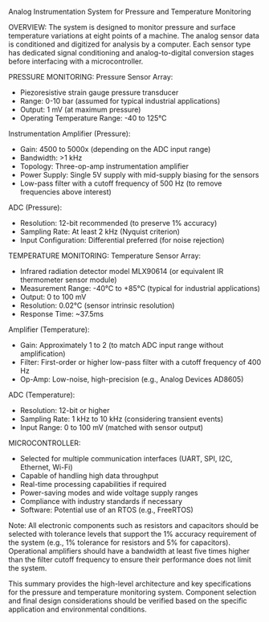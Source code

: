 Analog Instrumentation System for Pressure and Temperature Monitoring

OVERVIEW:
The system is designed to monitor pressure and surface temperature variations at eight points of a machine. The analog sensor data is conditioned and digitized for analysis by a computer. Each sensor type has dedicated signal conditioning and analog-to-digital conversion stages before interfacing with a microcontroller.

PRESSURE MONITORING:
Pressure Sensor Array:
- Piezoresistive strain gauge pressure transducer
- Range: 0-10 bar (assumed for typical industrial applications)
- Output: 1 mV (at maximum pressure)
- Operating Temperature Range: -40 to 125°C

Instrumentation Amplifier (Pressure):
- Gain: 4500 to 5000x (depending on the ADC input range)
- Bandwidth: >1 kHz
- Topology: Three-op-amp instrumentation amplifier
- Power Supply: Single 5V supply with mid-supply biasing for the sensors
- Low-pass filter with a cutoff frequency of 500 Hz (to remove frequencies above interest)

ADC (Pressure):
- Resolution: 12-bit recommended (to preserve 1% accuracy)
- Sampling Rate: At least 2 kHz (Nyquist criterion)
- Input Configuration: Differential preferred (for noise rejection)

TEMPERATURE MONITORING:
Temperature Sensor Array:
- Infrared radiation detector model MLX90614 (or equivalent IR thermometer sensor module)
- Measurement Range: -40°C to +85°C (typical for industrial applications)
- Output: 0 to 100 mV
- Resolution: 0.02°C (sensor intrinsic resolution)
- Response Time: ~37.5ms

Amplifier (Temperature):
- Gain: Approximately 1 to 2 (to match ADC input range without amplification)
- Filter: First-order or higher low-pass filter with a cutoff frequency of 400 Hz
- Op-Amp: Low-noise, high-precision (e.g., Analog Devices AD8605)

ADC (Temperature):
- Resolution: 12-bit or higher
- Sampling Rate: 1 kHz to 10 kHz (considering transient events)
- Input Range: 0 to 100 mV (matched with sensor output)

MICROCONTROLLER:
- Selected for multiple communication interfaces (UART, SPI, I2C, Ethernet, Wi-Fi)
- Capable of handling high data throughput
- Real-time processing capabilities if required
- Power-saving modes and wide voltage supply ranges
- Compliance with industry standards if necessary
- Software: Potential use of an RTOS (e.g., FreeRTOS)

Note: All electronic components such as resistors and capacitors should be selected with tolerance levels that support the 1% accuracy requirement of the system (e.g., 1% tolerance for resistors and 5% for capacitors). Operational amplifiers should have a bandwidth at least five times higher than the filter cutoff frequency to ensure their performance does not limit the system.

This summary provides the high-level architecture and key specifications for the pressure and temperature monitoring system. Component selection and final design considerations should be verified based on the specific application and environmental conditions.